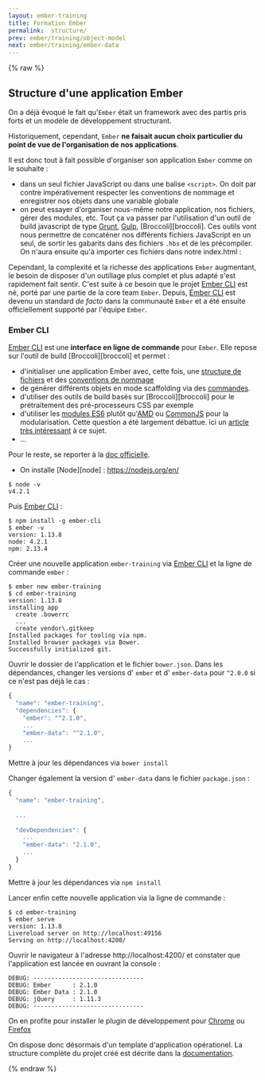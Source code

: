 ```yaml
---
layout: ember-training
title: Formation Ember
permalink:  structure/
prev: ember/training/object-model
next: ember/training/ember-data
---
```


{% raw %}

## Structure d'une application Ember

On a déjà évoqué le fait qu'``Ember`` était un framework avec des partis pris forts et un modèle de développement structurant. 

Historiquement, cependant, ``Ember`` **ne faisait aucun choix particulier du point de vue de l'organisation de nos applications**.

Il est donc tout à fait possible d'organiser son application ``Ember`` comme on le souhaite : 

- dans un seul fichier JavaScript ou dans une balise `<script>`. On doit par contre impérativement respecter les conventions de 
  nommage et enregistrer nos objets dans une variable globale
- on peut essayer d'organiser nous-même notre application, nos fichiers, gérer des modules, etc. Tout ça va passer par l'utilisation 
  d'un outil de build javascript de type [Grunt](http://gruntjs.com/), [Gulp](http://gulpjs.com/), [Broccoli][broccoli]. 
  Ces outils vont nous permettre de concaténer nos différents fichiers JavaScript en un seul, de sortir les gabarits dans des fichiers
  `.hbs` et de les précompiler. On n'aura ensuite qu'à importer ces fichiers dans notre index.html :

Cependant, la complexité et la richesse des applications ``Ember`` augmentant, le besoin de disposer d'un outillage plus complet
et plus adapté s'est rapidement fait sentir. C'est suite à ce besoin que le projet [Ember CLI][ember-cli] est né, porté par une partie de la core team ``Ember``. Depuis, [Ember CLI][ember-cli] est
devenu un standard *de facto* dans la communauté ``Ember`` et a été ensuite officiellement supporté par l'équipe ``Ember``.

### Ember CLI

[Ember CLI][ember-cli] est une **interface en ligne de commande** pour ``Ember``. Elle repose
sur l'outil de build [Broccoli][broccoli] et permet : 

* d'initialiser une application Ember avec, cette fois, une [structure de fichiers][folder-layout] et des
  [conventions de nommage](http://www.ember-cli.com/#naming-conventions)
* de générer différents objets en mode scaffolding via des [commandes](http://www.ember-cli.com/#using-ember-cli).
* d'utiliser des outils de build basés sur [Broccoli][broccoli] pour le prétraitement des pré-processeurs CSS par exemple
* d'utiliser les [modules ES6](https://people.mozilla.org/~jorendorff/es6-draft.html) plutôt 
  qu'[AMD](http://en.wikipedia.org/wiki/Asynchronous_module_definition) ou 
  [CommonJS](http://en.wikipedia.org/wiki/CommonJS) pour la modularisation. Cette question a été
  largement débattue. ici un [article très intéressant](http://tomdale.net/2012/01/amd-is-not-the-answer/) à ce sujet.
* ...

Pour le reste, se reporter à la [doc officielle][ember-cli].


* On installe [Node][node] : https://nodejs.org/en/
 
```console
$ node -v
v4.2.1
```

Puis [Ember CLI][ember-cli] : 

```console
$ npm install -g ember-cli
$ ember -v
version: 1.13.8
node: 4.2.1
npm: 2.13.4
```

Créer une nouvelle application ``ember-training`` via [Ember CLI][ember-cli] et la ligne de commande `ember` :

```console
$ ember new ember-training
$ cd ember-training
version: 1.13.8
installing app
  create .bowerrc
  ...
  create vendor\.gitkeep
Installed packages for tooling via npm.
Installed browser packages via Bower.
Successfully initialized git.
```

Ouvrir le dossier de l'application et le fichier ``bower.json``. Dans les dépendances, changer les versions 
d' ``ember`` et d' ``ember-data`` pour ``^2.0.0`` si ce n'est pas déjà le cas : 

```javascript
{
  "name": "ember-training",
  "dependencies": {
    "ember": "^2.1.0",
    ...
    "ember-data": "^2.1.0",
    ...
}
```

Mettre à jour les dépendances via ``bower install``

Changer également la version d' ``ember-data`` dans le fichier ``package.json`` : 

```javascript
{
  "name": "ember-training",
  
  ...
  
  "devDependencies": {
    ...
    "ember-data": "2.1.0",
    ...
  }
}
``` 

Mettre à jour les dépendances via ``npm install``

Lancer enfin cette nouvelle application via la ligne de commande : 

```console
$ cd ember-training
$ ember serve
version: 1.13.8
Livereload server on http://localhost:49156
Serving on http://localhost:4200/
```

Ouvrir le navigateur à l'adresse http://localhost:4200/ et constater que l'application est lancée en ouvrant la console :

```console
DEBUG: -------------------------------
DEBUG: Ember      : 2.1.0
DEBUG: Ember Data : 2.1.0
DEBUG: jQuery     : 1.11.3
DEBUG: -------------------------------
```

On en profite pour installer le plugin de développement pour [Chrome](https://chrome.google.com/webstore/detail/ember-inspector/bmdblncegkenkacieihfhpjfppoconhi)
ou [Firefox](https://addons.mozilla.org/fr/firefox/addon/ember-inspector/)

On dispose donc désormais d'un template d'application opérationel. La structure complète du projet créé est décrite dans la 
[documentation](folder-layout).

{% endraw %}

[ember]: http://emberjs.com
[ember-cli]: http://www.ember-cli.com/
[folder-layout]: http://www.ember-cli.com/user-guide/#folder-layout
[html-bars]: https://github.com/tildeio/htmlbars
[ember-data]: https://github.com/emberjs/data
